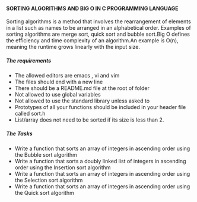 #### SORTING ALGORITHMS AND BIG O IN C PROGRAMMING LANGUAGE

Sorting algorithms is a method that involves the rearrangement of elements in a list such as names to be arranged in an alphabetical order. Examples of sorting algorithms are merge sort, quick sort and bubble sort.Big O defines the efficiency and time complexity of an algorithm.An example is  O(n), meaning the runtime grows linearly with the input size. 

##### The requirements
- The allowed editors are emacs , vi and vim
- The files should end with a new line
- There should be a README.md file at the root of folder
- Not allowed to use global variables
- Not allowed to use the standard library unless asked to
- Prototypes of all your functions should be included in your header file called sort.h
- List/array does not need to be sorted if its size is less than 2.

##### The Tasks
- Write a function that sorts an array of integers in ascending order using the Bubble sort algorithm
- Write a function that sorts a doubly linked list of integers in ascending order using the Insertion sort algorithm
- Write a function that sorts an array of integers in ascending order using the Selection sort algorithm
- Write a function that sorts an array of integers in ascending order using the Quick sort algorithm

